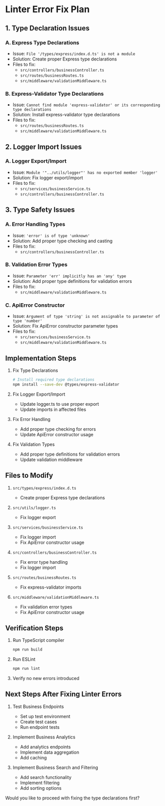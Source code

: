 # Linter Error Fix Plan

## 1. Type Declaration Issues

### A. Express Type Declarations
- Issue: `File '/types/express/index.d.ts' is not a module`
- Solution: Create proper Express type declarations
- Files to fix:
  - `src/controllers/businessController.ts`
  - `src/routes/businessRoutes.ts`
  - `src/middleware/validationMiddleware.ts`

### B. Express-Validator Type Declarations
- Issue: `Cannot find module 'express-validator' or its corresponding type declarations`
- Solution: Install express-validator type declarations
- Files to fix:
  - `src/routes/businessRoutes.ts`
  - `src/middleware/validationMiddleware.ts`

## 2. Logger Import Issues

### A. Logger Export/Import
- Issue: `Module '"../utils/logger"' has no exported member 'logger'`
- Solution: Fix logger export/import
- Files to fix:
  - `src/services/businessService.ts`
  - `src/controllers/businessController.ts`

## 3. Type Safety Issues

### A. Error Handling Types
- Issue: `'error' is of type 'unknown'`
- Solution: Add proper type checking and casting
- Files to fix:
  - `src/controllers/businessController.ts`

### B. Validation Error Types
- Issue: `Parameter 'err' implicitly has an 'any' type`
- Solution: Add proper type definitions for validation errors
- Files to fix:
  - `src/middleware/validationMiddleware.ts`

### C. ApiError Constructor
- Issue: `Argument of type 'string' is not assignable to parameter of type 'number'`
- Solution: Fix ApiError constructor parameter types
- Files to fix:
  - `src/services/businessService.ts`
  - `src/middleware/validationMiddleware.ts`

## Implementation Steps

1. Fix Type Declarations
   ```bash
   # Install required type declarations
   npm install --save-dev @types/express-validator
   ```

2. Fix Logger Export/Import
   - Update logger.ts to use proper export
   - Update imports in affected files

3. Fix Error Handling
   - Add proper type checking for errors
   - Update ApiError constructor usage

4. Fix Validation Types
   - Add proper type definitions for validation errors
   - Update validation middleware

## Files to Modify

1. `src/types/express/index.d.ts`
   - Create proper Express type declarations

2. `src/utils/logger.ts`
   - Fix logger export

3. `src/services/businessService.ts`
   - Fix logger import
   - Fix ApiError constructor usage

4. `src/controllers/businessController.ts`
   - Fix error type handling
   - Fix logger import

5. `src/routes/businessRoutes.ts`
   - Fix express-validator imports

6. `src/middleware/validationMiddleware.ts`
   - Fix validation error types
   - Fix ApiError constructor usage

## Verification Steps

1. Run TypeScript compiler
   ```bash
   npm run build
   ```

2. Run ESLint
   ```bash
   npm run lint
   ```

3. Verify no new errors introduced

## Next Steps After Fixing Linter Errors

1. Test Business Endpoints
   - Set up test environment
   - Create test cases
   - Run endpoint tests

2. Implement Business Analytics
   - Add analytics endpoints
   - Implement data aggregation
   - Add caching

3. Implement Business Search and Filtering
   - Add search functionality
   - Implement filtering
   - Add sorting options

Would you like to proceed with fixing the type declarations first? 